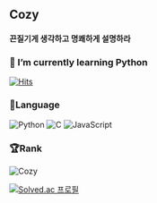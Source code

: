 ## Cozy
#### 끈질기게 생각하고 명쾌하게 설명하라


### 🌱 I’m currently learning Python
[![Hits](https://hits.seeyoufarm.com/api/count/incr/badge.svg?url=https%3A%2F%2Fgithub.com%2Freddevilmidzy&count_bg=%23E5DE8A&title_bg=%23FF6E6E&icon=&icon_color=%23E7E7E7&title=hits&edge_flat=false)](https://hits.seeyoufarm.com)

### 💪Language
![Python](https://img.shields.io/badge/Python-3776AB.svg?style=for-the-badge&logo=Python&logoColor=white)
![C](https://img.shields.io/badge/C-A8B9CC.svg?&style=for-the-badge&logo=C%logoColor=white)
![JavaScript](https://img.shields.io/badge/JAVASCRIPT-F7DF1E.svg?style=for-the-badge&logo=Javascript&logoColor=white)

### 🏆Rank
![Cozy](https://github-readme-stats.vercel.app/api?username=reddevilmidzy&theme=onedark&show_icons=true)

[![Solved.ac
프로필](http://mazassumnida.wtf/api/v2/generate_badge?boj=cdg0228)](https://solved.ac/cdg0228/)
<!--
**reddevilmidzy/reddevilmidzy** is a ✨ _special_ ✨ repository because its `README.md` (this file) appears on your GitHub profile.
Here are some ideas to get you started:

- 🔭 I’m currently working on ...
- 🌱 I’m currently learning ...
- 👯 I’m looking to collaborate on ...
- 🤔 I’m looking for help with ...
- 💬 Ask me about ...
- 📫 How to reach me: ...
- 😄 Pronouns: ...
- ⚡ Fun fact: ...
-->
